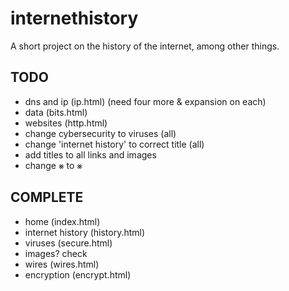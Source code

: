 # internethistory
A short project on the history of the internet, among other things.

## TODO
- dns and ip (ip.html) (need four more &amp; expansion on each)
- data (bits.html)
- websites (http.html)
- change cybersecurity to viruses (all)
- change 'internet history' to correct title (all)
- add titles to all links and images
- change ⨳ to &smashp;


## COMPLETE
- home (index.html)
- internet history (history.html)
- viruses (secure.html)
- images? check
- wires (wires.html) 
- encryption (encrypt.html)

